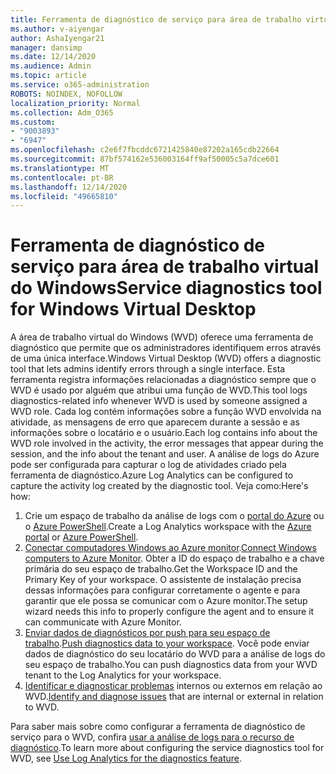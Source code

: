 ```yaml
---
title: Ferramenta de diagnóstico de serviço para área de trabalho virtual do Windows
ms.author: v-aiyengar
author: AshaIyengar21
manager: dansimp
ms.date: 12/14/2020
ms.audience: Admin
ms.topic: article
ms.service: o365-administration
ROBOTS: NOINDEX, NOFOLLOW
localization_priority: Normal
ms.collection: Adm_O365
ms.custom:
- "9003893"
- "6947"
ms.openlocfilehash: c2e6f7fbcddc6721425840e87202a165cdb22664
ms.sourcegitcommit: 87bf574162e536003164ff9af50005c5a7dce601
ms.translationtype: MT
ms.contentlocale: pt-BR
ms.lasthandoff: 12/14/2020
ms.locfileid: "49665810"
---
```

# <a name="service-diagnostics-tool-for-windows-virtual-desktop"></a><span data-ttu-id="5d932-102">Ferramenta de diagnóstico de serviço para área de trabalho virtual do Windows</span><span class="sxs-lookup"><span data-stu-id="5d932-102">Service diagnostics tool for Windows Virtual Desktop</span></span>

<span data-ttu-id="5d932-103">A área de trabalho virtual do Windows (WVD) oferece uma ferramenta de diagnóstico que permite que os administradores identifiquem erros através de uma única interface.</span><span class="sxs-lookup"><span data-stu-id="5d932-103">Windows Virtual Desktop (WVD) offers a diagnostic tool that lets admins identify errors through a single interface.</span></span> <span data-ttu-id="5d932-104">Esta ferramenta registra informações relacionadas a diagnóstico sempre que o WVD é usado por alguém que atribui uma função de WVD.</span><span class="sxs-lookup"><span data-stu-id="5d932-104">This tool logs diagnostics-related info whenever WVD is used by someone assigned a WVD role.</span></span> <span data-ttu-id="5d932-105">Cada log contém informações sobre a função WVD envolvida na atividade, as mensagens de erro que aparecem durante a sessão e as informações sobre o locatário e o usuário.</span><span class="sxs-lookup"><span data-stu-id="5d932-105">Each log contains info about the WVD role involved in the activity, the error messages that appear during the session, and the info about the tenant and user.</span></span> <span data-ttu-id="5d932-106">A análise de logs do Azure pode ser configurada para capturar o log de atividades criado pela ferramenta de diagnóstico.</span><span class="sxs-lookup"><span data-stu-id="5d932-106">Azure Log Analytics can be configured to capture the activity log created by the diagnostic tool.</span></span> <span data-ttu-id="5d932-107">Veja como:</span><span class="sxs-lookup"><span data-stu-id="5d932-107">Here's how:</span></span>

1. <span data-ttu-id="5d932-108">Crie um espaço de trabalho da análise de logs com o [portal do Azure](https://go.microsoft.com/fwlink/?linkid=2129500) ou o [Azure PowerShell](https://go.microsoft.com/fwlink/?linkid=2129501).</span><span class="sxs-lookup"><span data-stu-id="5d932-108">Create a Log Analytics workspace with the [Azure portal](https://go.microsoft.com/fwlink/?linkid=2129500) or [Azure PowerShell](https://go.microsoft.com/fwlink/?linkid=2129501).</span></span>
1. <span data-ttu-id="5d932-109">[Conectar computadores Windows ao Azure monitor](https://go.microsoft.com/fwlink/?linkid=2129913).</span><span class="sxs-lookup"><span data-stu-id="5d932-109">[Connect Windows computers to Azure Monitor](https://go.microsoft.com/fwlink/?linkid=2129913).</span></span> <span data-ttu-id="5d932-110">Obter a ID do espaço de trabalho e a chave primária do seu espaço de trabalho.</span><span class="sxs-lookup"><span data-stu-id="5d932-110">Get the Workspace ID and the Primary Key of your workspace.</span></span> <span data-ttu-id="5d932-111">O assistente de instalação precisa dessas informações para configurar corretamente o agente e para garantir que ele possa se comunicar com o Azure monitor.</span><span class="sxs-lookup"><span data-stu-id="5d932-111">The setup wizard needs this info to properly configure the agent and to ensure it can communicate with Azure Monitor.</span></span>
1. <span data-ttu-id="5d932-112">[Enviar dados de diagnósticos por push para seu espaço de trabalho](https://go.microsoft.com/fwlink/?linkid=2128284).</span><span class="sxs-lookup"><span data-stu-id="5d932-112">[Push diagnostics data to your workspace](https://go.microsoft.com/fwlink/?linkid=2128284).</span></span> <span data-ttu-id="5d932-113">Você pode enviar dados de diagnóstico do seu locatário do WVD para a análise de logs do seu espaço de trabalho.</span><span class="sxs-lookup"><span data-stu-id="5d932-113">You can push diagnostics data from your WVD tenant to the Log Analytics for your workspace.</span></span>
1. <span data-ttu-id="5d932-114">[Identificar e diagnosticar problemas](https://go.microsoft.com/fwlink/?linkid=2128338) internos ou externos em relação ao WVD.</span><span class="sxs-lookup"><span data-stu-id="5d932-114">[Identify and diagnose issues](https://go.microsoft.com/fwlink/?linkid=2128338) that are internal or external in relation to WVD.</span></span>

<span data-ttu-id="5d932-115">Para saber mais sobre como configurar a ferramenta de diagnóstico de serviço para o WVD, confira [usar a análise de logs para o recurso de diagnóstico](https://go.microsoft.com/fwlink/?linkid=2128084).</span><span class="sxs-lookup"><span data-stu-id="5d932-115">To learn more about configuring the service diagnostics tool for WVD, see [Use Log Analytics for the diagnostics feature](https://go.microsoft.com/fwlink/?linkid=2128084).</span></span>
